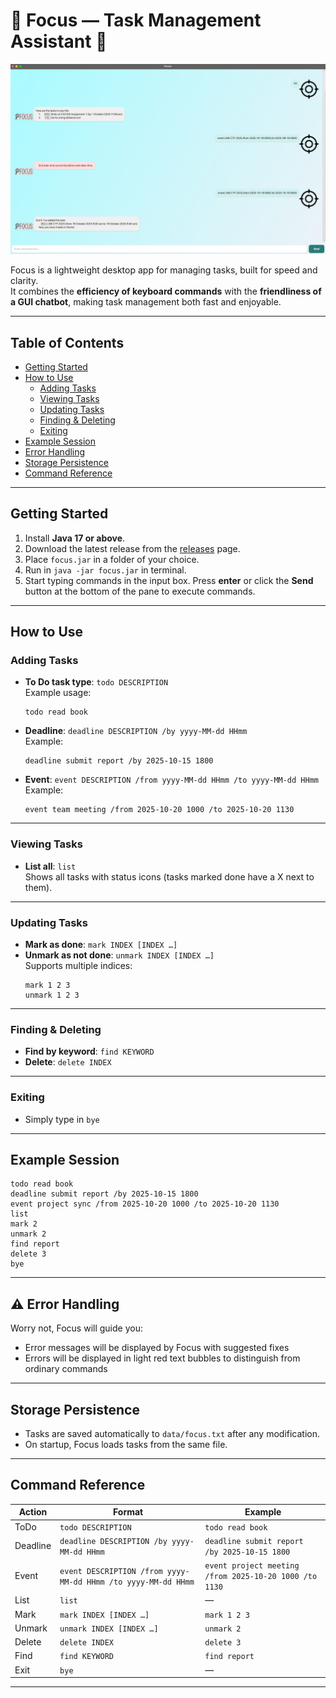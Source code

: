 # 🔎 Focus — Task Management Assistant 🔎

![Ui Screenshot](/docs/Ui.png)

Focus is a lightweight desktop app for managing tasks, built for speed and clarity.  
It combines the **efficiency of keyboard commands** with the **friendliness of a GUI chatbot**, making task management both fast and enjoyable.

---

## Table of Contents
- [Getting Started](#getting-started)
- [How to Use](#how-to-use)
    - [Adding Tasks](#adding-tasks)
    - [Viewing Tasks](#viewing-tasks)
    - [Updating Tasks](#updating-tasks)
    - [Finding & Deleting](#finding--deleting)
    - [Exiting](#exiting)
- [Example Session](#example-session)
- [Error Handling](#-error-handling)
- [Storage Persistence](#storage-persistence)
- [Command Reference](#command-reference)

---

## Getting Started

1. Install **Java 17 or above**.
2. Download the latest release from the <a href="https://github.com/Angmar2722/ip/releases" target="_blank">releases</a> page.
3. Place `focus.jar` in a folder of your choice.
4. Run in ```java -jar focus.jar``` in terminal.
5. Start typing commands in the input box. Press **enter** or click the **Send** button at the bottom of the pane to execute commands.

---

## How to Use

### Adding Tasks
- **To Do task type**: `todo DESCRIPTION`  
  Example usage:
  ```
  todo read book
  ```

- **Deadline**: `deadline DESCRIPTION /by yyyy-MM-dd HHmm`  
  Example:
  ```
  deadline submit report /by 2025-10-15 1800
  ```

- **Event**: `event DESCRIPTION /from yyyy-MM-dd HHmm /to yyyy-MM-dd HHmm`  
  Example:
  ```
  event team meeting /from 2025-10-20 1000 /to 2025-10-20 1130
  ```

---

### Viewing Tasks
- **List all**: `list`  
  Shows all tasks with status icons (tasks marked done have a X next to them).

---

### Updating Tasks
- **Mark as done**: `mark INDEX [INDEX …]`
- **Unmark as not done**: `unmark INDEX [INDEX …]`  
  Supports multiple indices:
  ```
  mark 1 2 3
  unmark 1 2 3
  ```

---

### Finding & Deleting
- **Find by keyword**: `find KEYWORD`
- **Delete**: `delete INDEX`

---

### Exiting
- Simply type in `bye`

---

## Example Session
```
todo read book
deadline submit report /by 2025-10-15 1800
event project sync /from 2025-10-20 1000 /to 2025-10-20 1130
list
mark 2
unmark 2
find report
delete 3
bye
```
---

## ⚠ Error Handling
Worry not, Focus will guide you:
- Error messages will be displayed by Focus with suggested fixes
- Errors will be displayed in light red text bubbles to distinguish from ordinary commands

---

## Storage Persistence
- Tasks are saved automatically to `data/focus.txt` after any modification.
- On startup, Focus loads tasks from the same file.

---

## Command Reference

| Action   | Format | Example |
|----------|--------|---------|
| ToDo     | `todo DESCRIPTION` | `todo read book` |
| Deadline | `deadline DESCRIPTION /by yyyy-MM-dd HHmm` | `deadline submit report /by 2025-10-15 1800` |
| Event    | `event DESCRIPTION /from yyyy-MM-dd HHmm /to yyyy-MM-dd HHmm` | `event project meeting /from 2025-10-20 1000 /to 1130` |
| List     | `list` | — |
| Mark     | `mark INDEX [INDEX …]` | `mark 1 2 3` |
| Unmark   | `unmark INDEX [INDEX …]` | `unmark 2` |
| Delete   | `delete INDEX` | `delete 3` |
| Find     | `find KEYWORD` | `find report` |
| Exit     | `bye` | — |

---